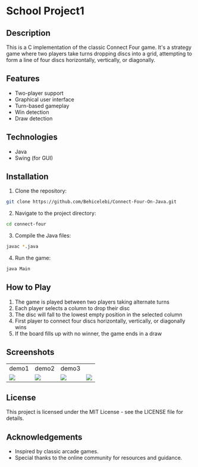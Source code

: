# School Project1

## Description
This is a C implementation of the classic Connect Four game. It's a strategy game where two players take turns dropping discs into a grid, attempting to form a line of four discs horizontally, vertically, or diagonally.

## Features
- Two-player support
- Graphical user interface
- Turn-based gameplay
- Win detection
- Draw detection

## Technologies
- Java
- Swing (for GUI)

## Installation
1. Clone the repository:
```bash
git clone https://github.com/Behicelebi/Connect-Four-On-Java.git
```
2. Navigate to the project directory:
```bash
cd connect-four
```
3. Compile the Java files:
```bash
javac *.java
```
4. Run the game:
```bash
java Main
```

## How to Play
1. The game is played between two players taking alternate turns
2. Each player selects a column to drop their disc
3. The disc will fall to the lowest empty position in the selected column
4. First player to connect four discs horizontally, vertically, or diagonally wins
5. If the board fills up with no winner, the game ends in a draw

## Screenshots
<table>
 <tr>
  <td>demo1</td>
  <td>demo2</td>
  <td>demo3</td>
 </tr>
 <tr>
  <td><img src="https://github.com/Behicelebi/School_Project1/blob/main/screenshots/c1.jpg"></td>
  <td><img src="https://github.com/Behicelebi/School_Project1/blob/main/screenshots/c2.jpg"></td>
  <td><img src="https://github.com/Behicelebi/School_Project1/blob/main/screenshots/c3.jpg"></td>
  <td><img src="https://github.com/Behicelebi/School_Project1/blob/main/screenshots/c4.jpg"></td>
 </tr>
</table>

<h2>License</h2>
<p>This project is licensed under the MIT License - see the LICENSE file for details.</p>
<h2>Acknowledgements</h2>
<ul>
<li>Inspired by classic arcade games.</li>
<li>Special thanks to the online community for resources and guidance.</li>
</ul>
